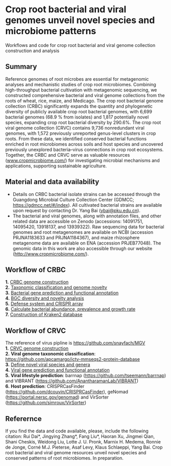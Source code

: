 # Crop root bacterial and viral genomes unveil novel species and microbiome patterns
Workflows and code for crop root bacterial and viral genome collection construction and analysis  

## Summary
Reference genomes of root microbes are essential for metagenomic analyses and mechanistic studies of crop root microbiomes. Combining high-throughput bacterial cultivation with metagenomic sequencing, we constructed comprehensive bacterial and viral genome collections from the roots of wheat, rice, maize, and Medicago. The crop root bacterial genome collection (CRBC) significantly expands the quantity and phylogenetic diversity of publicly available crop root bacterial genomes, with 6,699 bacterial genomes (68.9 % from isolates) and 1,817 potentially novel species, expanding crop root bacterial diversity by 290.6%. The crop root viral genome collection (CRVC) contains 9,736 nonredundant viral genomes, with 1,572 previously unreported genus-level clusters in crop roots. From these data, we identified conserved bacterial functions enriched in root microbiomes across soils and host species and uncovered previously unexplored bacteria–virus connections in crop root ecosystems. Together, the CRBC and CRVC serve as valuable resources (www.cropmicrobiome.com/) for investigating microbial mechanisms and applications, supporting sustainable agriculture.

## Material and data availability
- Details on CRBC bacterial isolate strains can be accessed through the Guangdong Microbial Culture Collection Center (GDMCC; https://gdmcc.net/#/index). All cultivated bacterial strains are available upon request by contacting Dr. Yang Bai (ybai@pku.edu.cn).
- The bacterial and viral genomes, along with annotation files, and other related data are accessible on Zenodo (accessions: 14091751, 14095420, 13918137, and 13939322). Raw sequencing data for bacterial genomes and root metagenomes are available on NCBI (accession PRJNA1183633 and PRJNA1184367), and maize rhizosphere metagenome data are available on ENA (accession PRJEB77048). The genomic data in this work are also accessible through our website (http://www.cropmicrobiome.com/).

## Workflow of CRBC   
**1.** [CRBC genome construction](CRBC_workflow/CRBC_genome_construction)  
**2.** [Taxonomic classification and genome novelty](CRBC_workflow/Taxonomic_classification_and_genome_novelty)  
**3.** [Bacterial gene prediction and functional annotation](CRBC_workflow/Gene_prediction_and_functional_annotation)  
**4.** [BGC diversity and novelty analysis](BGC_diversity_and_novelty_analysis)  
**5.** [Defense system and CRlSPR array](Defense_system_and_CRISPR_array)  
**6.** [Calculate bacterial abundance, prevalence and growth rate](Bacterial_abundance_and_growth_rate)  
**7.** [Construction of Kraken2 database](Generate_of_Kraken2_database)  
  
## Workflow of CRVC    
The reference of virus pipline is https://github.com/snayfach/MGV   
**1.** [CRVC genome construction](CRVC_workflow/CRVC_gene_prediction_and_functional_annotation.md)  
**2.** **Viral genome taxonomic classification**: https://github.com/apcamargo/ictv-mmseqs2-protein-database   
**3.** [Define novel viral species and genera](CRVC_workflow/Species_Genus_level_clustering.md)   
**4.** [Viral gene prediction and functional annotation](CRVC_workflow/CRVC_gene_prediction_and_functional_annotation.md)  
**5.** **Viral lifestyle prediction**: barrnap (https://github.com/tseemann/barrnap) and VIBRANT (https://github.com/AnantharamanLab/VIBRANT)  
**6.** **Host prediction**: CRISPRCasFinder (https://github.com/dcouvin/CRISPRCasFinder), geNomad (https://portal.nersc.gov/genomad) and VirSorter (https://github.com/simroux/VirSorter)  


## Referernce  
If you find the data and code available, please, include the following citation:
Rui Dai*, Jingying Zhang*, Fang Liu*, Haoran Xu, Jingmei Qian, Shani Cheskis, Weidong Liu, Lotte J. U. Pronk, Marnix H. Medema, Ronnie de Jonge, Corné M.J. Pieterse, Asaf Levy, Klaus Schlaeppi, Yang Bai. Crop root bacterial and viral genome resources unveil novel species and conserved patterns of root microbiomes. In preparation.
